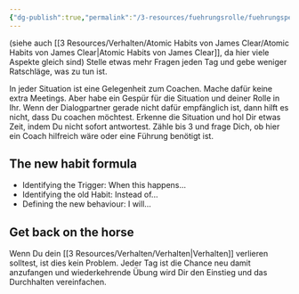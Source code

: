 ```yaml
---
{"dg-publish":true,"permalink":"/3-resources/fuehrungsrolle/fuehrungspersoenlichkeit/the-coaching-habit-von-michael-stanier/how-to-build-a-habit/","title":"How to build a habit?","created":"2024-12-08T22:45:53.110+01:00","updated":"2024-12-08T23:31:20.099+01:00"}
---
```



(siehe auch [[3 Resources/Verhalten/Atomic Habits von James Clear/Atomic Habits von James Clear\|Atomic Habits von James Clear]], da hier viele Aspekte gleich sind)
Stelle etwas mehr Fragen jeden Tag und gebe weniger Ratschläge, was zu tun ist.

In jeder Situation ist eine Gelegenheit zum Coachen. Mache dafür keine extra Meetings. Aber habe ein Gespür für die Situation und deiner Rolle in Ihr. Wenn der Dialogpartner gerade nicht dafür empfänglich ist, dann hilft es nicht, dass Du coachen möchtest. Erkenne die Situation und hol Dir etwas Zeit, indem Du nicht sofort antwortest. Zähle bis 3 und frage Dich, ob hier ein Coach hilfreich wäre oder eine Führung benötigt ist.

## The new habit formula

- Identifying the Trigger: When this happens...
- Identifying the old Habit: Instead of...
- Defining the new behaviour: I will...

## Get back on the horse

Wenn Du dein [[3 Resources/Verhalten/Verhalten\|Verhalten]] verlieren solltest, ist dies kein Problem. Jeder Tag ist die Chance neu damit anzufangen und wiederkehrende Übung wird Dir den Einstieg und das Durchhalten vereinfachen.
